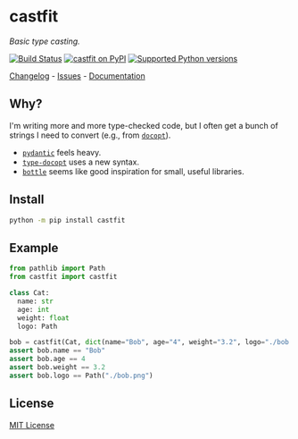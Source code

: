 # castfit

_Basic type casting._

[![Build Status](https://img.shields.io/github/actions/workflow/status/metaist/castfit/.github/workflows/ci.yaml?branch=main&style=for-the-badge)](https://github.com/metaist/castfit/actions)
[![castfit on PyPI](https://img.shields.io/pypi/v/castfit.svg?color=blue&style=for-the-badge)](https://pypi.org/project/castfit)
[![Supported Python versions](https://img.shields.io/pypi/pyversions/castfit?style=for-the-badge)](https://pypi.org/project/castfit)

[Changelog] - [Issues] - [Documentation]

[changelog]: https://github.com/metaist/castfit/blob/main/CHANGELOG.md
[issues]: https://github.com/metaist/castfit/issues
[documentation]: https://metaist.github.io/castfit/

## Why?

I'm writing more and more type-checked code, but I often get a bunch of strings I need to convert (e.g., from [`docopt`](https://github.com/docopt/docopt)).

- [`pydantic`](https://github.com/pydantic/pydantic) feels heavy.
- [`type-docopt`](https://github.com/dreamgonfly/type-docopt) uses a new syntax.
- [`bottle`](https://github.com/bottlepy/bottle) seems like good inspiration for small, useful libraries.

## Install

```bash
python -m pip install castfit
```

## Example

```python
from pathlib import Path
from castfit import castfit

class Cat:
  name: str
  age: int
  weight: float
  logo: Path

bob = castfit(Cat, dict(name="Bob", age="4", weight="3.2", logo="./bob.png"))
assert bob.name == "Bob"
assert bob.age == 4
assert bob.weight == 3.2
assert bob.logo == Path("./bob.png")
```

## License

[MIT License](https://github.com/metaist/castfit/blob/main/LICENSE.md)
